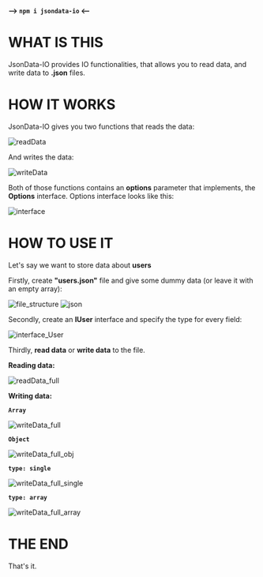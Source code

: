 **--> `npm i jsondata-io` <--**

# WHAT IS THIS

JsonData-IO provides IO functionalities, that allows you to read data, and write data to **.json** files.

# HOW IT WORKS

JsonData-IO gives you two functions that reads the data:

![readData](https://user-images.githubusercontent.com/75639924/202826237-0555b0cd-87fb-4bf0-8b85-3d01b07e300c.png)

And writes the data:

![writeData](https://user-images.githubusercontent.com/75639924/202826252-5f59648e-3a56-4449-a68e-647b446e0854.png)

Both of those functions contains an **options** parameter that implements, the **Options** interface.
Options interface looks like this:

![interface](https://user-images.githubusercontent.com/75639924/202826263-3b864077-3d45-404e-bbe7-ddc98a0daba6.png)

# HOW TO USE IT

Let's say we want to store data about **users**

Firstly, create **"users.json"** file and give some dummy data (or leave it with an empty array):

![file_structure](https://user-images.githubusercontent.com/75639924/202826281-362ff2bd-1e0c-4bd3-ae52-fc3941aecf8a.png)
![json](https://user-images.githubusercontent.com/75639924/202826289-c72c17c0-8bb8-4dd6-91c6-4443f0fed374.png)

Secondly, create an **IUser** interface and specify the type for every field:

![interface_User](https://user-images.githubusercontent.com/75639924/202826312-1854f396-561f-43e9-8fbd-641ef773a222.png)

Thirdly, **read data** or **write data** to the file.

**Reading data:**

![readData_full](https://user-images.githubusercontent.com/75639924/202901285-a8c19cc3-c7b8-4cac-86f4-dbf68c5586a7.png)

**Writing data:**

**`Array`**

![writeData_full](https://user-images.githubusercontent.com/75639924/202826517-af259bde-0898-41f7-9e4c-e31046db336a.png)

**`Object`**

![writeData_full_obj](https://user-images.githubusercontent.com/75639924/202826537-85865450-944d-4e54-8ede-1fd1c791acc3.png)

**`type: single`**

![writeData_full_single](https://user-images.githubusercontent.com/75639924/203144158-a34afd62-6016-4905-8db3-c2f904cdca4d.png)

**`type: array`**

![writeData_full_array](https://user-images.githubusercontent.com/75639924/203144486-c7aa1e4d-1d51-4bf9-8f10-41a7192dad85.png)

# THE END

That's it.
